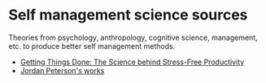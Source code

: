 # Self management science sources
Theories from psychology, anthropology, cognitive science, management, etc. to produce better self management methods.

- [Getting Things Done: The Science behind Stress-Free Productivity](https://www.sciencedirect.com/science/article/abs/pii/S0024630108000848)
- [Jordan Peterson's works](https://en.wikipedia.org/wiki/Jordan_Peterson#Bibliography)
